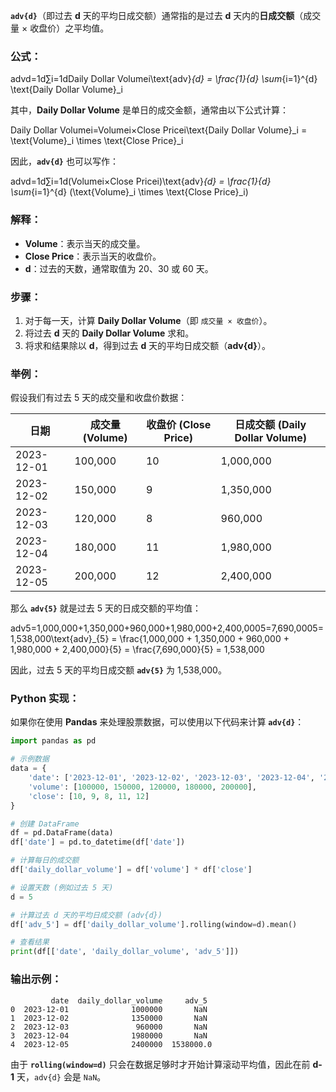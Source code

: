 **`adv{d}`**（即过去 **d** 天的平均日成交额）通常指的是过去 **d** 天内的**日成交额**（成交量 × 收盘价）之平均值。

### **公式**：

advd=1d∑i=1dDaily Dollar Volumei\text{adv}_{d} = \frac{1}{d} \sum_{i=1}^{d} \text{Daily Dollar Volume}_i

其中，**Daily Dollar Volume** 是单日的成交金额，通常由以下公式计算：

Daily Dollar Volumei=Volumei×Close Pricei\text{Daily Dollar Volume}_i = \text{Volume}_i \times \text{Close Price}_i

因此，**`adv{d}`** 也可以写作：

advd=1d∑i=1d(Volumei×Close Pricei)\text{adv}_{d} = \frac{1}{d} \sum_{i=1}^{d} (\text{Volume}_i \times \text{Close Price}_i)

### **解释**：

-   **Volume**：表示当天的成交量。
-   **Close Price**：表示当天的收盘价。
-   **d**：过去的天数，通常取值为 20、30 或 60 天。

### **步骤**：

1.  对于每一天，计算 **Daily Dollar Volume**（即 `成交量 × 收盘价`）。
2.  将过去 **d** 天的 **Daily Dollar Volume** 求和。
3.  将求和结果除以 **d**，得到过去 **d** 天的平均日成交额（**adv{d}**）。

### **举例**：

假设我们有过去 5 天的成交量和收盘价数据：

| 日期       | 成交量 (Volume) | 收盘价 (Close Price) | 日成交额 (Daily Dollar Volume) |
| ---------- | --------------- | -------------------- | ------------------------------ |
| 2023-12-01 | 100,000         | 10                   | 1,000,000                      |
| 2023-12-02 | 150,000         | 9                    | 1,350,000                      |
| 2023-12-03 | 120,000         | 8                    | 960,000                        |
| 2023-12-04 | 180,000         | 11                   | 1,980,000                      |
| 2023-12-05 | 200,000         | 12                   | 2,400,000                      |

那么 **`adv{5}`** 就是过去 5 天的日成交额的平均值：

adv5=1,000,000+1,350,000+960,000+1,980,000+2,400,0005=7,690,0005=1,538,000\text{adv}_{5} = \frac{1,000,000 + 1,350,000 + 960,000 + 1,980,000 + 2,400,000}{5} = \frac{7,690,000}{5} = 1,538,000

因此，过去 5 天的平均日成交额 **`adv{5}`** 为 1,538,000。

### **Python 实现**：

如果你在使用 **Pandas** 来处理股票数据，可以使用以下代码来计算 **`adv{d}`**：

```python
import pandas as pd

# 示例数据
data = {
    'date': ['2023-12-01', '2023-12-02', '2023-12-03', '2023-12-04', '2023-12-05'],
    'volume': [100000, 150000, 120000, 180000, 200000],
    'close': [10, 9, 8, 11, 12]
}

# 创建 DataFrame
df = pd.DataFrame(data)
df['date'] = pd.to_datetime(df['date'])

# 计算每日的成交额
df['daily_dollar_volume'] = df['volume'] * df['close']

# 设置天数 (例如过去 5 天)
d = 5

# 计算过去 d 天的平均日成交额 (adv{d})
df['adv_5'] = df['daily_dollar_volume'].rolling(window=d).mean()

# 查看结果
print(df[['date', 'daily_dollar_volume', 'adv_5']])
```

### **输出示例**：

```
         date  daily_dollar_volume     adv_5
0  2023-12-01              1000000       NaN
1  2023-12-02              1350000       NaN
2  2023-12-03               960000       NaN
3  2023-12-04              1980000       NaN
4  2023-12-05              2400000  1538000.0
```

由于 **`rolling(window=d)`** 只会在数据足够时才开始计算滚动平均值，因此在前 **d-1** 天，`adv{d}` 会是 `NaN`。